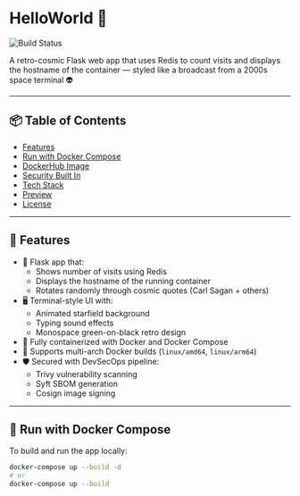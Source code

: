 # HelloWorld 🚀

![Build Status](https://github.com/thestrid3r/HelloWorld/actions/workflows/build-and-push.yml/badge.svg)

A retro-cosmic Flask web app that uses Redis to count visits and displays the hostname of the container — styled like a broadcast from a 2000s space terminal 👽

---

## 📦 Table of Contents

- [Features](#features)
- [Run with Docker Compose](#run-with-docker-compose)
- [DockerHub Image](#dockerhub-image)
- [Security Built In](#security-built-in)
- [Tech Stack](#tech-stack)
- [Preview](#preview)
- [License](#license)

---

## 🌌 Features

- 🌠 Flask app that:
  - Shows number of visits using Redis
  - Displays the hostname of the running container
  - Rotates randomly through cosmic quotes (Carl Sagan + others)
- 🖥️ Terminal-style UI with:
  - Animated starfield background
  - Typing sound effects
  - Monospace green-on-black retro design
- 🐳 Fully containerized with Docker and Docker Compose
- 🔀 Supports multi-arch Docker builds (`linux/amd64`, `linux/arm64`)
- 🛡️ Secured with DevSecOps pipeline:
  - Trivy vulnerability scanning
  - Syft SBOM generation
  - Cosign image signing

---

## 🐳 Run with Docker Compose

To build and run the app locally:

```bash
docker-compose up --build -d
# or
docker-compose up --build

